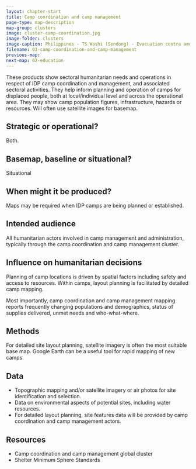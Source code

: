 ```yaml
---
layout: chapter-start
title: Camp coordination and camp management
page-type: map-description
map-group: clusters
image: cluster-camp-coordination.jpg
image-folder: clusters
image-caption: Philippines - TS Washi (Sendong) - Evacuation centre amd transitory site population, Cagayan de Or
filename: 01-camp-coordination-and-camp-management
previous-map: 
next-map: 02-education
---
```

These products show sectoral humanitarian needs and operations in respect of IDP camp coordination and management, and associated sectoral activities. They help inform planning and operation of camps for displaced people, both at local/individual level and across the operational area. They may show camp population figures, infrastructure, hazards or resources. Will often use satellite images for basemap.

## Strategic or operational?

Both.

## Basemap, baseline or situational?

Situational

## When might it be produced?

Maps may be required when IDP camps are being planned or established.

## Intended audience

All humanitarian actors involved in camp management and administration, typically through the camp coordination and camp management cluster.

## Influence on humanitarian decisions

Planning of camp locations is driven by spatial factors including safety and access to resources. Within camps, layout planning is facilitated by detailed camp mapping.

Most importantly, camp coordination and camp management mapping reports frequently changing populations and demographics, status of supplies delivered, unmet needs and who-what-where.

## Methods

For detailed site layout planning, satellite imagery is often the most suitable base map. Google Earth can be a useful tool for rapid mapping of new camps.

## Data

* Topographic mapping and/or satellite imagery or air photos for site identification and selection.
* Data on environmental aspects of potential sites, including water resources.
* For detailed layout planning, site features data will be provided by camp coordination and camp management actors.

## Resources

* Camp coordination and camp management global cluster
* Shelter Minimum Sphere Standards


